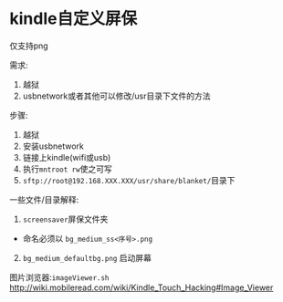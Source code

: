 # kindle自定义屏保

仅支持png

需求:

1. 越狱
2. usbnetwork或者其他可以修改/usr目录下文件的方法

步骤:

1. 越狱
2. 安装usbnetwork
3. 链接上kindle(wifi或usb)
4. 执行`mntroot rw`使之可写
5. `sftp://root@192.168.XXX.XXX/usr/share/blanket/`目录下

一些文件/目录解释:

1. `screensaver`屏保文件夹
  * 命名必须以 `bg_medium_ss<序号>.png`
2. `bg_medium_defaultbg.png` 启动屏幕

图片浏览器:`imageViewer.sh` http://wiki.mobileread.com/wiki/Kindle_Touch_Hacking#Image_Viewer
